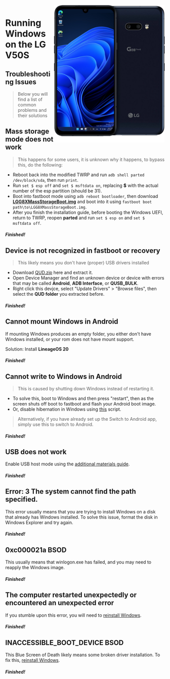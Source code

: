 <img align="right" src="https://github.com/n00b69/woa-mh2lm5g/blob/main/mh2lm5g.png" width="350" alt="Windows 11 running on mh2lm5g">

# Running Windows on the LG V50S

## Troubleshooting Issues
> Below you will find a list of common problems and their solutions

## Mass storage mode does not work
> This happens for some users, it is unknown why it happens, to bypass this, do the following:
- Reboot back into the modified TWRP and run `adb shell parted /dev/block/sda`, then run `print`.
- Run `set $ esp off` and `set $ msftdata on`, replacing **$** with the actual number of the esp partition (should be 31).
- Boot into fastboot mode using `adb reboot bootloader`, then download [**LGG8XMassStorageBoot.img**](https://github.com/n00b69/woa-mh2lm/releases/download/Files/LGG8XMassStorageBoot.img) and boot into it using `fastboot boot path\to\LGG8XMassStorageBoot.img`.
- After you finish the installation guide, before booting the Windows UEFI, return to TWRP, reopen **parted** and run `set $ esp on` and `set $ msftdata off`.

##### Finished!

## Device is not recognized in fastboot or recovery
> This likely means you don't have (proper) USB drivers installed
- Download [QUD.zip](https://github.com/n00b69/woa-betalm/releases/download/Qfil/QUD.zip) here and extract it.
- Open Device Manager and find an unknown device or device with errors that may be called **Android**, **ADB Interface**, or **QUSB_BULK**.
- Right click this devjce, select "Update Drivers" > "Browse files", then select the **QUD folder** you extracted before.

##### Finished!

## Cannot mount Windows in Android
If mounting Windows produces an empty folder, you either don't have Windows installed, or your rom does not have mount support.

Solution: Install **LineageOS 20**

##### Finished!

## Cannot write to Windows in Android
> This is caused by shutting down Windows instead of restarting it.
- To solve this, boot to Windows and then press "restart", then as the screen shuts off boot to fastboot and flash your Android boot image.
- Or, disable hibernation in Windows using [this](https://github.com/n00b69/woa-beryllium/releases/tag/1.0) script.
> Alternatively, if you have already set up the Switch to Android app, simply use this to switch to Android.

##### Finished!

## USB does not work
Enable USB host mode using the [additional materials guide](materials.md#toggling-usb-host-mode).

##### Finished!

## Error: 3 The system cannot find the path specified.
This error usually means that you are trying to install Windows on a disk that already has Windows installed. To solve this issue, format the disk in Windows Explorer and try again.

##### Finished!

## 0xc000021a BSOD
This usually means that winlogon.exe has failed, and you may need to reapply the Windows image.

##### Finished!

## The computer restarted unexpectedly or encountered an unexpected error
If you stumble upon this error, you will need to [reinstall Windows](reinstall.md).

##### Finished!

## INACCESSIBLE_BOOT_DEVICE BSOD
This Blue Screen of Death likely means some broken driver installation. To fix this, [reinstall Windows](reinstall.md).

##### Finished!











